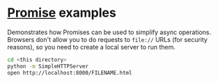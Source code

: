 # [Promise](https://www.promisejs.org/) examples

Demonstrates how Promises can be used to simplify async operations. Browsers don't allow you to do requests to `file://` URLs (for security reasons), so you need to create a local server to run them.

```bash
cd <this directory>
python -m SimpleHTTPServer
open http://localhost:8000/FILENAME.html
```
